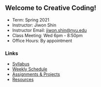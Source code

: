 ## Welcome to Creative Coding!

* Term: Spring 2021
* Instructor: Jiwon Shin
* Instructor Email: jiwon.shin@nyu.edu
* Class Meeting: Wed 6pm - 8:50pm
* Office Hours: By appointment

### Links

* [Syllabus](syllabus.md)
* [Weekly Schedule](schedule.md)
* [Assignments & Projects](assignments.md)
* [Resources](resources.md)